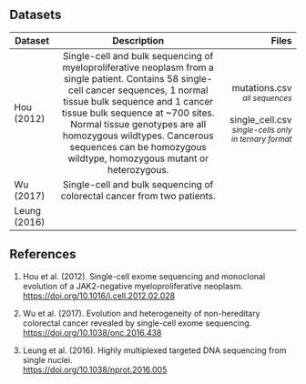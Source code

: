 ## Datasets

| Dataset      | Description | Files |
| ------------ |:-----------:| -----:|
| Hou (2012)   | Single-cell and bulk sequencing of myeloproliferative neoplasm from a single patient. Contains 58 single-cell cancer sequences, 1 normal tissue bulk sequence and 1 cancer tissue bulk sequence at ~700 sites. Normal tissue genotypes are all homozygous wildtypes. Cancerous sequences can be homozygous wildtype, homozygous mutant or heterozygous. | mutations.csv <br> <sub> _all sequences_ </sub> <br><br> single_cell.csv <br> <sub> _single-cells only in ternary format_ </sub> |
| Wu (2017)    | Single-cell and bulk sequencing of colorectal cancer from two patients. |
| Leung (2016) |

## References
1. Hou et al. (2012). Single-cell exome sequencing and monoclonal evolution of a JAK2-negative myeloproliferative neoplasm. <br>
https://doi.org/10.1016/j.cell.2012.02.028

2. Wu et al. (2017). Evolution and heterogeneity of non-hereditary colorectal cancer revealed by single-cell exome sequencing. <br>
https://doi.org/10.1038/onc.2016.438

3. Leung et al. (2016). Highly multiplexed targeted DNA sequencing from single nuclei. <br>
https://doi.org/10.1038/nprot.2016.005
